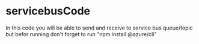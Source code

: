 # servicebusCode
In this code you will be able to send and receive to service bus queue/topic
but befor running don't forget to run "npm install @azure/cli" 
